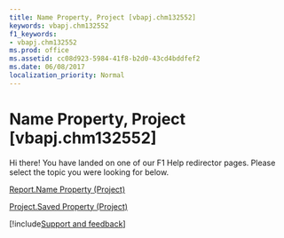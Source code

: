 ```yaml
---
title: Name Property, Project [vbapj.chm132552]
keywords: vbapj.chm132552
f1_keywords:
- vbapj.chm132552
ms.prod: office
ms.assetid: cc08d923-5984-41f8-b2d0-43cd4bddfef2
ms.date: 06/08/2017
localization_priority: Normal
---
```



# Name Property, Project [vbapj.chm132552]

Hi there! You have landed on one of our F1 Help redirector pages. Please select the topic you were looking for below.

[Report.Name Property (Project)](https://msdn.microsoft.com/library/da13696d-313a-3d78-2f1b-34d5fea4c2a9%28Office.15%29.aspx)

[Project.Saved Property (Project)](https://msdn.microsoft.com/library/e35021dd-68f4-612e-06fc-e9d90c600352%28Office.15%29.aspx)

[!include[Support and feedback](~/includes/feedback-boilerplate.md)]